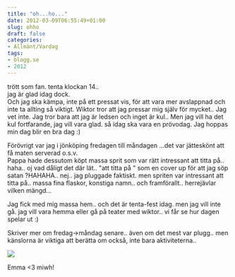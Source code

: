 ```yaml
---
title: "oh...ho..."
date: 2012-03-09T06:55:49+01:00
slug: ohho
draft: false
categories:
- Allmänt/Vardag
tags:
- blogg.se
- 2012
---
```

trött som fan. tenta klockan 14..  
jag är glad idag dock.  
Och jag ska kämpa, inte på ett pressat vis, för att vara mer avslappnad och inte ta allting så viktigt. Wiktor tror att jag pressar mig själv för mycket.. Jag vet inte. Jag tror bara att jag är ledsen och inget är kul.. Men jag vill ha det kul fortfarande, jag vill vara glad. så idag ska vara en prövodag. Jag hoppas min dag blir en bra dag :)  
  
Förövrigt var jag i jönköping fredagen till måndagen ...det var jätteskönt att få maten serverad o.s.v.  
Pappa hade dessutom köpt massa sprit som var rätt intressant att titta på.. haha.. oj vad dåligt det där lät.. "att titta på " som en cover up för att jag söp satan ?HAHAHA.. nej.. jag pluggade faktiskt. men spriten var intressant att titta på.. massa fina flaskor, konstiga namn.. och framförallt.. herrejävlar vilken mängd...  
  
Jag fick med mig massa hem.. och det är tenta-fest idag. men jag vill inte gå. jag vill vara hemma eller gå på teater med wiktor.. vi får se hur dagen spelar ut :)  
  
Skriver mer om fredag->måndag senare.. även om det mest var plugg.. men känslorna är viktiga att berätta om också, inte bara aktiviteterna..  
  
![](/assets/images/blogg.se/dsc03605_193071328.jpg)  
  
Emma <3 miwh!